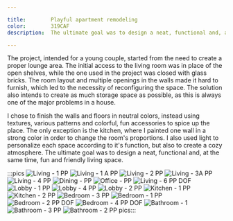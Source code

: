 ```yaml
---

title:        Playful apartment remodeling
color:        319CAF
description:  The ultimate goal was to design a neat, functional and, at the same time, fun and friendly living space...

---
```

The project, intended for a young couple, started from the need to create a proper lounge area. The initial access to the living room was in place of the open shelves, while the one used in the project was closed with glass bricks. The room layout and multiple openings in the walls made it hard to furnish, which led to the necessity of reconfiguring the space. The solution also intends to create as much storage space as possible, as this is always one of the major problems in a house.

I chose to finish the walls and floors in neutral colors, instead using textures, various patterns and colorful, fun accessories to spice up the place. The only exception is the kitchen, where I painted one wall in a strong color in order to change the room's proportions. I also used light to personalize each space according to it's function, but also to create a cozy atmosphere. The ultimate goal was to design a neat, functional and, at the same time, fun and friendly living space.

:::pics
![Living - 1 PP](jpg)
![Living - 1 A PP](jpg)
![Living - 2 PP](jpg)
![Living - 3A PP](jpg)
![Living - 4 PP](jpg)
![Dining - PP](jpg)
![Office - PP](jpg)
![Living - 6 PP DOF](jpg)
![Lobby - 1 PP](jpg)
![Lobby - 4 PP](jpg)
![Lobby - 2 PP](jpg)
![Kitchen - 1 PP](jpg)
![Kitchen - 2 PP](jpg)
![Bedroom - 3 PP](jpg)
![Bedroom - 1 PP](jpg)
![Bedroom - 2 PP DOF](jpg)
![Bedroom - 4 PP DOF](jpg)
![Bathroom - 1](jpg)
![Bathroom - 3 PP](jpg)
![Bathroom - 2 PP](jpg)
pics:::
